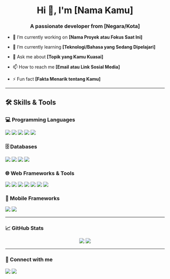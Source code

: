 <h1 align="center">Hi 👋, I'm [Nama Kamu]</h1>
<h3 align="center">A passionate developer from [Negara/Kota]</h3>

-   🔭 I’m currently working on **[Nama Proyek atau Fokus Saat Ini]**

-   🌱 I’m currently learning **[Teknologi/Bahasa yang Sedang Dipelajari]**

-   💬 Ask me about **[Topik yang Kamu Kuasai]**

-   📫 How to reach me **[Email atau Link Sosial Media]**

-   ⚡ Fun fact **[Fakta Menarik tentang Kamu]**

---

## 🛠️ Skills & Tools

### 💻 Programming Languages

<p>
  <img src="https://img.shields.io/badge/PHP-777BB4?style=for-the-badge&logo=php&logoColor=white" />
  <img src="https://img.shields.io/badge/JavaScript-F7DF1E?style=for-the-badge&logo=javascript&logoColor=black" />
  <img src="https://img.shields.io/badge/Dart-0175C2?style=for-the-badge&logo=dart&logoColor=white" />
  <img src="https://img.shields.io/badge/HTML5-E34F26?style=for-the-badge&logo=html5&logoColor=white" />
  <img src="https://img.shields.io/badge/CSS3-1572B6?style=for-the-badge&logo=css3&logoColor=white" />
</p>

### 🗄️ Databases

<p>
  <img src="https://img.shields.io/badge/MySQL-4479A1?style=for-the-badge&logo=mysql&logoColor=white" />
  <img src="https://img.shields.io/badge/PostgreSQL-336791?style=for-the-badge&logo=postgresql&logoColor=white" />
  <img src="https://img.shields.io/badge/MongoDB-47A248?style=for-the-badge&logo=mongodb&logoColor=white" />
  <img src="https://img.shields.io/badge/SQL_Server-CC2927?style=for-the-badge&logo=microsoft-sql-server&logoColor=white" />
</p>

### 🌐 Web Frameworks & Tools

<p>
  <img src="https://img.shields.io/badge/CodeIgniter-EF4223?style=for-the-badge&logo=codeigniter&logoColor=white" />
  <img src="https://img.shields.io/badge/Laravel-F9322C?style=for-the-badge&logo=laravel&logoColor=white" />
  <img src="https://img.shields.io/badge/Next.js-000000?style=for-the-badge&logo=next.js&logoColor=white" />
  <img src="https://img.shields.io/badge/React-61DAFB?style=for-the-badge&logo=react&logoColor=black" />
  <img src="https://img.shields.io/badge/Bootstrap-7952B3?style=for-the-badge&logo=bootstrap&logoColor=white" />
  <img src="https://img.shields.io/badge/AJAX-25A162?style=for-the-badge&logo=code&logoColor=white" />
  <img src="https://img.shields.io/badge/jQuery-0769AD?style=for-the-badge&logo=jquery&logoColor=white" />
</p>

### 📱 Mobile Frameworks

<p>
  <img src="https://img.shields.io/badge/Flutter-02569B?style=for-the-badge&logo=flutter&logoColor=white" />
  <img src="https://img.shields.io/badge/React_Native-20232A?style=for-the-badge&logo=react&logoColor=61DAFB" />
</p>

---

### 📈 GitHub Stats

<p align="center">
  <img src="https://github-readme-stats.vercel.app/api?username=namakamu&show_icons=true&theme=radical" />
  <img src="https://github-readme-streak-stats.herokuapp.com/?user=namakamu&theme=radical" />
</p>

---

### 🔗 Connect with me

<p align="left">
  <a href="https://linkedin.com/in/namakamu" target="blank"><img align="center" src="https://img.shields.io/badge/LinkedIn-blue?style=flat&logo=linkedin" /></a>
  <a href="https://twitter.com/namakamu" target="blank"><img align="center" src="https://img.shields.io/badge/Twitter-1DA1F2?style=flat&logo=twitter&logoColor=white" /></a>
</p>
